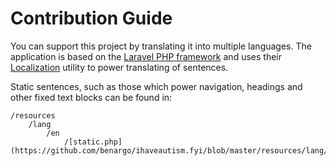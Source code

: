 # Contribution Guide

You can support this project by translating it into multiple languages. The application is based on the [Laravel PHP framework](https://laravel.com) and uses their [Localization](https://laravel.com/docs/master/localization) utility to power translating of sentences.

Static sentences, such as those which power navigation, headings and other fixed text blocks can be found in:

    /resources
        /lang
            /en
                /[static.php](https://github.com/benargo/ihaveautism.fyi/blob/master/resources/lang/en/static.php)

<!-- The following is in case the app is expanded by providing functionality to customise the text -->
<!-- Default sentences, which can be customised by individuals can be found in:

    /resources
        /lang
            /en
                /[defaults.php](https://github.com/benargo/ihaveautism.fyi/blob/master/resources/lang/en/defaults.php) -->
